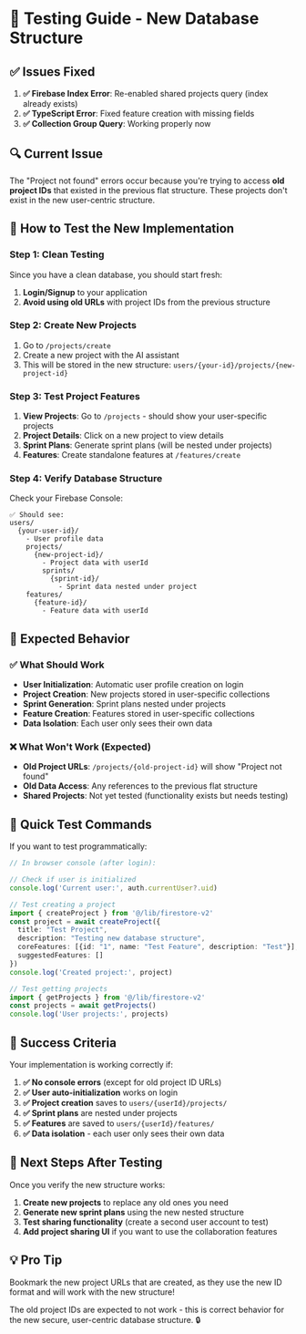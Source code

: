 # 🧪 Testing Guide - New Database Structure

## ✅ Issues Fixed

1. **✅ Firebase Index Error**: Re-enabled shared projects query (index already exists)
2. **✅ TypeScript Error**: Fixed feature creation with missing fields
3. **✅ Collection Group Query**: Working properly now

## 🔍 Current Issue

The "Project not found" errors occur because you're trying to access **old project IDs** that existed in the previous flat structure. These projects don't exist in the new user-centric structure.

## 🧪 How to Test the New Implementation

### Step 1: Clean Testing
Since you have a clean database, you should start fresh:

1. **Login/Signup** to your application
2. **Avoid using old URLs** with project IDs from the previous structure

### Step 2: Create New Projects
1. Go to `/projects/create`
2. Create a new project with the AI assistant
3. This will be stored in the new structure: `users/{your-id}/projects/{new-project-id}`

### Step 3: Test Project Features
1. **View Projects**: Go to `/projects` - should show your user-specific projects
2. **Project Details**: Click on a new project to view details
3. **Sprint Plans**: Generate sprint plans (will be nested under projects)
4. **Features**: Create standalone features at `/features/create`

### Step 4: Verify Database Structure
Check your Firebase Console:

```
✅ Should see:
users/
  {your-user-id}/
    - User profile data
    projects/
      {new-project-id}/
        - Project data with userId
        sprints/
          {sprint-id}/
            - Sprint data nested under project
    features/
      {feature-id}/
        - Feature data with userId
```

## 🚨 Expected Behavior

### ✅ What Should Work
- **User Initialization**: Automatic user profile creation on login
- **Project Creation**: New projects stored in user-specific collections
- **Sprint Generation**: Sprint plans nested under projects
- **Feature Creation**: Features stored in user-specific collections
- **Data Isolation**: Each user only sees their own data

### ❌ What Won't Work (Expected)
- **Old Project URLs**: `/projects/{old-project-id}` will show "Project not found"
- **Old Data Access**: Any references to the previous flat structure
- **Shared Projects**: Not yet tested (functionality exists but needs testing)

## 🔧 Quick Test Commands

If you want to test programmatically:

```typescript
// In browser console (after login):

// Check if user is initialized
console.log('Current user:', auth.currentUser?.uid)

// Test creating a project
import { createProject } from '@/lib/firestore-v2'
const project = await createProject({
  title: "Test Project",
  description: "Testing new database structure",
  coreFeatures: [{id: "1", name: "Test Feature", description: "Test"}],
  suggestedFeatures: []
})
console.log('Created project:', project)

// Test getting projects
import { getProjects } from '@/lib/firestore-v2'
const projects = await getProjects()
console.log('User projects:', projects)
```

## 🎯 Success Criteria

Your implementation is working correctly if:

1. **✅ No console errors** (except for old project ID URLs)
2. **✅ User auto-initialization** works on login
3. **✅ Project creation** saves to `users/{userId}/projects/`
4. **✅ Sprint plans** are nested under projects
5. **✅ Features** are saved to `users/{userId}/features/`
6. **✅ Data isolation** - each user only sees their own data

## 🎉 Next Steps After Testing

Once you verify the new structure works:

1. **Create new projects** to replace any old ones you need
2. **Generate new sprint plans** using the new nested structure
3. **Test sharing functionality** (create a second user account to test)
4. **Add project sharing UI** if you want to use the collaboration features

## 💡 Pro Tip

Bookmark the new project URLs that are created, as they use the new ID format and will work with the new structure!

The old project IDs are expected to not work - this is correct behavior for the new secure, user-centric database structure. 🔒 